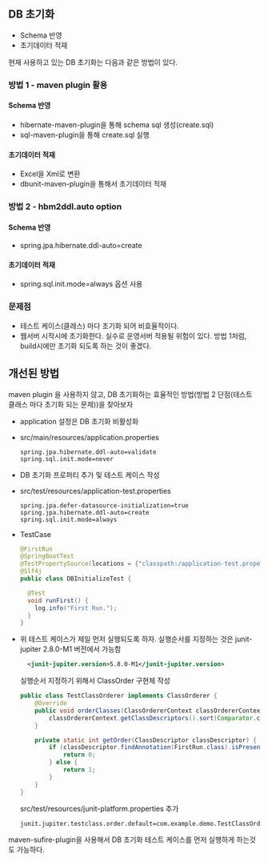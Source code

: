## DB 초기화 
* Schema 반영
* 초기데이터 적재

현재 사용하고 있는 DB 초기화는 다음과 같은 방법이 있다.
### 방법 1 - maven plugin 활용
#### Schema 반영
* hibernate-maven-plugin을 통해 schema sql 생성(create.sql)
* sql-maven-plugin을 통해 create.sql 실행
####  초기데이터 적재
* Excel을 Xml로 변환
* dbunit-maven-plugin을 통해서 초기데이터 적재

### 방법 2 - hbm2ddl.auto option
#### Schema 반영
* spring.jpa.hibernate.ddl-auto=create

#### 초기데이터 적재
* spring.sql.init.mode=always 옵션 사용
  
### 문제점
* 테스트 케이스(클래스) 마다 초기화 되어 비효율적이다.
* 웹서버 시작시에 초기화한다. 실수로 운영서버 적용될 위험이 있다. 방법 1처럼, build시에만 초기화 되도록 하는 것이 좋겠다.

## 개선된 방법
maven plugin 을 사용하지 않고, DB 초기화하는 효율적인 방법(방법 2 단점(테스트 클래스 마다 초기화 되는 문제))을 찾아보자
* application 설정은 DB 초기화 비활성화
* src/main/resources/application.properties
    ```properties
    spring.jpa.hibernate.ddl-auto=validate
    spring.sql.init.mode=never
    ```  
* DB 초기화 프로퍼티 추가 및 테스트 케이스 작성
* src/test/resources/application-test.properties
    ```properties
    spring.jpa.defer-datasource-initialization=true
    spring.jpa.hibernate.ddl-auto=create
    spring.sql.init.mode=always
    ```  
* TestCase
  ```java
  @FirstRun
  @SpringBootTest
  @TestPropertySource(locations = {"classpath:/application-test.properties"})
  @Slf4j
  public class DBInitializeTest {
  
    @Test
    void runFirst() {
      log.info("First Run.");
    }
  }
  
  ```
* 위 테스트 케이스가 제일 먼저 실행되도록 하자. 실행순서를 지정하는 것은 junit-jupiter 2.8.0-M1 버전에서 가능함
  ```xml
    <junit-jupiter.version>5.8.0-M1</junit-jupiter.version>
  ```

  실행순서 지정하기 위해서 ClassOrder 구현체 작성
  ```java
  public class TestClassOrderer implements ClassOrderer {
      @Override
      public void orderClasses(ClassOrdererContext classOrdererContext) {
          classOrdererContext.getClassDescriptors().sort(Comparator.comparingInt(TestClassOrderer::getOrder));
      }
  
      private static int getOrder(ClassDescriptor classDescriptor) {
          if (classDescriptor.findAnnotation(FirstRun.class).isPresent()) {
              return 0;
          } else {
              return 1;
          }
      }
  }
  ```

  src/test/resources/junit-platform.properties 추가
  ```properties
  junit.jupiter.testclass.order.default=com.example.demo.TestClassOrderer
  ```

maven-sufire-plugin을 사용해서 DB 초기화 테스트 케이스를 먼저 실행하게 하는것도 가능하다.